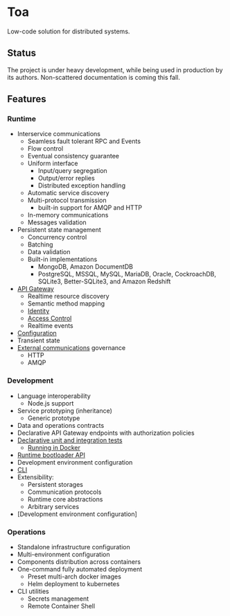 # Toa

Low-code solution for distributed systems.

## Status

The project is under heavy development, while being used in production by its authors.
Non-scattered documentation is coming this fall.

## Features

### Runtime

- Interservice communications
  - Seamless fault tolerant RPC and Events
  - Flow control
  - Eventual consistency guarantee
  - Uniform interface
    - Input/query segregation
    - Output/error replies
    - Distributed exception handling
  - Automatic service discovery
  - Multi-protocol transmission
    - built-in support for AMQP and HTTP
  - In-memory communications
  - Messages validation
- Persistent state management
  - Concurrency control
  - Batching
  - Data validation
  - Built-in implementations
    - MongoDB, Amazon DocumentDB
    - PostgreSQL, MSSQL, MySQL, MariaDB, Oracle, CockroachDB, SQLite3, Better-SQLite3, and Amazon
      Redshift
- [API Gateway](/extensions/exposition)
  - Realtime resource discovery
  - Semantic method mapping
  - [Identity](extensions/exposition/documentation/identity.md)
  - [Access Control](extensions/exposition/documentation/access.md)
  - Realtime events
- [Configuration](/extensions/configuration)
- Transient state
- [External communications](/extensions/origins) governance
  - HTTP
  - AMQP

### Development

- Language interoperability
  - Node.js support
- Service prototyping (inheritance)
  - Generic prototype
- Data and operations contracts
- Declarative API Gateway endpoints with authorization policies
- [Declarative unit and integration tests](/userland/samples)
  - [Running in Docker](/runtime/cli/readme.md#replay)
- [Runtime bootloader API](/userland/stage)
- Development environment configuration
- [CLI](/runtime/cli)
- Extensibility:
  - Persistent storages
  - Communication protocols
  - Runtime core abstractions
  - Arbitrary services
- [Development environment configuration]

### Operations

- Standalone infrastructure configuration
- Multi-environment configuration
- Components distribution across containers
- One-command fully automated deployment
  - Preset multi-arch docker images
  - Helm deployment to kubernetes
- CLI utilities
  - Secrets management
  - Remote Container Shell
